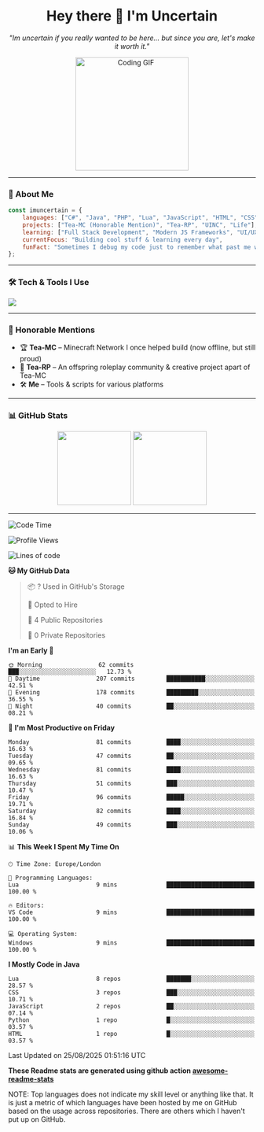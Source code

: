<h1 align="center">Hey there 👋 I'm Uncertain</h1>
<p align="center">
  <em>"Im uncertain if you really wanted to be here... but since you are, let's make it worth it."</em>
</p>

<p align="center">
  <img src="https://media.giphy.com/media/M9gbBd9nbDrOTu1Mqx/giphy.gif" width="230" alt="Coding GIF">
</p>

---

### 🚀 About Me

```javascript
const imuncertain = {
    languages: ["C#", "Java", "PHP", "Lua", "JavaScript", "HTML", "CSS"],
    projects: ["Tea-MC (Honorable Mention)", "Tea-RP", "UINC", "Life"],
    learning: ["Full Stack Development", "Modern JS Frameworks", "UI/UX"],
    currentFocus: "Building cool stuff & learning every day",
    funFact: "Sometimes I debug my code just to remember what past me was thinking."
};
```

---

### 🛠 Tech & Tools I Use
<p>
  <img src="https://skillicons.dev/icons?i=javascript,php,java,cs,lua,html,css,github,discord,vscode" />
</p>

---

### 📜 Honorable Mentions
- 🏆 **Tea-MC** – Minecraft Network I once helped build (now offline, but still proud)
- 🚓 **Tea-RP** – An offspring roleplay community & creative project apart of Tea-MC
- 🛠 **Me** – Tools & scripts for various platforms

---

### 📊 GitHub Stats
<p align="center">
  <img src="https://github-readme-stats.vercel.app/api?username=imuncertain&show_icons=true&theme=tokyonight" height="150" />
  <img src="https://github-readme-stats.vercel.app/api/top-langs/?username=imuncertain&layout=compact&theme=tokyonight" height="150" />
</p>

---
<!--START_SECTION:waka-->
![Code Time](http://img.shields.io/badge/Code%20Time-115%20hrs%209%20mins-blue)

![Profile Views](http://img.shields.io/badge/Profile%20Views-0-blue)

![Lines of code](https://img.shields.io/badge/From%20Hello%20World%20I%27ve%20Written-4.3%20million%20lines%20of%20code-blue)

**🐱 My GitHub Data** 

> 📦 ? Used in GitHub's Storage 
 > 
> 💼 Opted to Hire
 > 
> 📜 4 Public Repositories 
 > 
> 🔑 0 Private Repositories 
 > 
**I'm an Early 🐤** 

```text
🌞 Morning                62 commits          ███░░░░░░░░░░░░░░░░░░░░░░   12.73 % 
🌆 Daytime                207 commits         ███████████░░░░░░░░░░░░░░   42.51 % 
🌃 Evening                178 commits         █████████░░░░░░░░░░░░░░░░   36.55 % 
🌙 Night                  40 commits          ██░░░░░░░░░░░░░░░░░░░░░░░   08.21 % 
```
📅 **I'm Most Productive on Friday** 

```text
Monday                   81 commits          ████░░░░░░░░░░░░░░░░░░░░░   16.63 % 
Tuesday                  47 commits          ██░░░░░░░░░░░░░░░░░░░░░░░   09.65 % 
Wednesday                81 commits          ████░░░░░░░░░░░░░░░░░░░░░   16.63 % 
Thursday                 51 commits          ███░░░░░░░░░░░░░░░░░░░░░░   10.47 % 
Friday                   96 commits          █████░░░░░░░░░░░░░░░░░░░░   19.71 % 
Saturday                 82 commits          ████░░░░░░░░░░░░░░░░░░░░░   16.84 % 
Sunday                   49 commits          ███░░░░░░░░░░░░░░░░░░░░░░   10.06 % 
```


📊 **This Week I Spent My Time On** 

```text
🕑︎ Time Zone: Europe/London

💬 Programming Languages: 
Lua                      9 mins              █████████████████████████   100.00 % 

🔥 Editors: 
VS Code                  9 mins              █████████████████████████   100.00 % 

💻 Operating System: 
Windows                  9 mins              █████████████████████████   100.00 % 
```

**I Mostly Code in Java** 

```text
Lua                      8 repos             ███████░░░░░░░░░░░░░░░░░░   28.57 % 
CSS                      3 repos             ███░░░░░░░░░░░░░░░░░░░░░░   10.71 % 
JavaScript               2 repos             ██░░░░░░░░░░░░░░░░░░░░░░░   07.14 % 
Python                   1 repo              █░░░░░░░░░░░░░░░░░░░░░░░░   03.57 % 
HTML                     1 repo              █░░░░░░░░░░░░░░░░░░░░░░░░   03.57 % 
```




 Last Updated on 25/08/2025 01:51:16 UTC
<!--END_SECTION:waka-->

**These Readme stats are generated using github action [awesome-readme-stats](https://github.com/anmol098/waka-readme-stats)**

NOTE: Top languages does not indicate my skill level or anything like that. It is just a metric of which languages have been hosted by me on GitHub based on the usage across repositories. There are others which I haven't put up on GitHub.
<!--stackedit_data:
eyJoaXN0b3J5IjpbMTI2NjU1ODI4OCwtMTU1MDQ0NTAwOSwtMT
YyMTcyNTA5XX0=
-->
